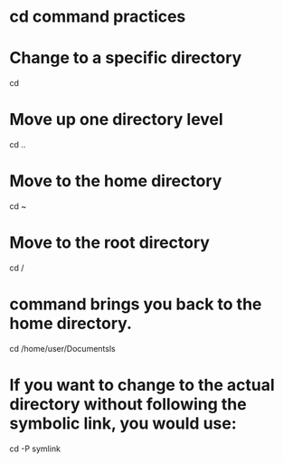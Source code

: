 # cd command practices
# Change to a specific directory
cd
# Move up one directory level
cd ..
# Move to the home directory
cd ~
# Move to the root directory
cd /
# command brings you back to the home directory.
cd /home/user/Documentsls
 # If you want to change to the actual directory without following the symbolic link, you would use:
cd -P symlink